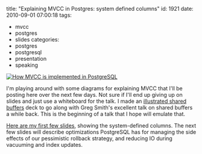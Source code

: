 title: "Explaining MVCC in Postgres: system defined columns"
id: 1921
date: 2010-09-01 07:00:18
tags: 
- mvcc
- postgres
- slides
categories: 
- postgres
- postgresql
- presentation
- speaking

[![](http://www.chesnok.com/daily/wp-content/uploads/2010/09/Untitled.png "How MVCC is implemented in PostgreSQL")](http://www.chesnok.com/daily/wp-content/uploads/2010/09/Untitled.png)

I'm playing around with some diagrams for explaining MVCC that I'll be posting here over the next few days. Not sure if I'll end up giving up on slides and just use a whiteboard for the talk. I made an [illustrated shared buffers](http://www.slideshare.net/selenamarie/illustrated-buffer-cache) deck to go along with Greg Smith's excellent talk on shared buffers a while back. This is the beginning of a talk that I hope will emulate that.

[Here are my first few slides](http://www.chesnok.com/daily/wp-content/uploads/2010/09/mvcc_in_postgres.pdf), showing the system-defined columns. The next few slides will describe optimizations PostgreSQL has for managing the side effects of our pessimistic rollback strategy, and reducing IO during vacuuming and index updates.
